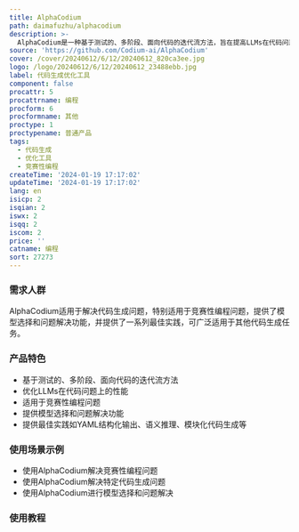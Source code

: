 ```yaml
---
title: AlphaCodium
path: daimafuzhu/alphacodium
description: >-
  AlphaCodium是一种基于测试的、多阶段、面向代码的迭代流方法，旨在提高LLMs在代码问题上的性能。它通过优化模型在代码生成任务上的表现，特别适用于竞赛性编程问题。用户可以根据配置选择相应的模型（如“gpt-4”、“gpt-3.5-turbo-16k”等），并使用AlphaCodium解决特定问题或整个数据集。该工具还提供了一系列最佳实践，如YAML结构化输出、语义推理、模块化代码生成等，可广泛适用于其他代码生成任务。
source: 'https://github.com/Codium-ai/AlphaCodium'
cover: /cover/20240612/6/12/20240612_820ca3ee.jpg
logo: /logo/20240612/6/12/20240612_23488ebb.jpg
label: 代码生成优化工具
component: false
procattr: 5
procattrname: 编程
procform: 6
procformname: 其他
proctype: 1
proctypename: 普通产品
tags:
  - 代码生成
  - 优化工具
  - 竞赛性编程
createTime: '2024-01-19 17:17:02'
updateTime: '2024-01-19 17:17:02'
lang: en
isicp: 2
isqian: 2
iswx: 2
isqq: 2
iscom: 2
price: ''
catname: 编程
sort: 27273
---
```




### 需求人群
AlphaCodium适用于解决代码生成问题，特别适用于竞赛性编程问题，提供了模型选择和问题解决功能，并提供了一系列最佳实践，可广泛适用于其他代码生成任务。

### 产品特色
- 基于测试的、多阶段、面向代码的迭代流方法
- 优化LLMs在代码问题上的性能
- 适用于竞赛性编程问题
- 提供模型选择和问题解决功能
- 提供最佳实践如YAML结构化输出、语义推理、模块化代码生成等

### 使用场景示例
- 使用AlphaCodium解决竞赛性编程问题
- 使用AlphaCodium解决特定代码生成问题
- 使用AlphaCodium进行模型选择和问题解决

### 使用教程


  
